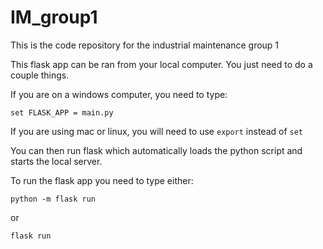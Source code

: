 # IM_group1

This is the code repository for the industrial maintenance group 1

This flask app can be ran from your local computer. You just need to do a couple things. 

If you are on a windows computer, you need to type: 

```
set FLASK_APP = main.py
```

If you are using mac or linux, you will need to use `export` instead of `set`

You can then run flask which automatically loads the python script and starts the local server.

To run the flask app you need to type either:

```
python -m flask run
```
or 
```
flask run
```